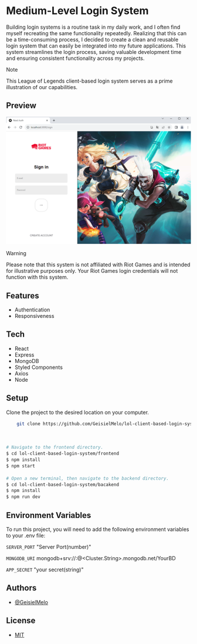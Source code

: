 # Medium-Level Login System 

Building login systems is a routine task in my daily work, and I often find myself recreating the same functionality repeatedly. Realizing that this can be a time-consuming process, I decided to create a clean and reusable login system that can easily be integrated into my future applications. This system streamlines the login process, saving valuable development time and ensuring consistent functionality across my projects.

> [!NOTE]  
> This League of Legends client-based login system serves as a prime illustration of our capabilities.

## Preview

![App Screenshot](https://github.com/GeisielMelo/lol-client-based-login-system/blob/master/frontend/src/images/preview.png?raw=true)

> [!WARNING]  
> Please note that this system is not affiliated with Riot Games and is intended for illustrative purposes only. Your Riot Games login credentials will not function with this system.

## Features

- Authentication
- Responsiveness

## Tech

- React
- Express
- MongoDB
- Styled Components
- Axios
- Node

## Setup

Clone the project to the desired location on your computer.
```bash
    git clone https://github.com/GeisielMelo/lol-client-based-login-system.git
```

```bash


# Navigate to the frontend directory.
$ cd lol-client-based-login-system/frontend
$ npm install
$ npm start

# Open a new terminal, then navigate to the backend directory.
$ cd lol-client-based-login-system/bacakend
$ npm install
$ npm run dev
```

## Environment Variables

To run this project, you will need to add the following environment variables to your .env file:

`SERVER_PORT` "Server Port(number)"

`MONGODB_URI` mongodb+srv://<user>:<password>@<Cluster.String>.mongodb.net/YourBD

`APP_SECRET` "your secret(string)"

## Authors

- [@GeisielMelo](https://github.com/GeisielMelo)

## License

- [MIT](https://choosealicense.com/licenses/mit/)